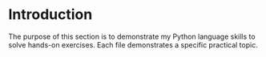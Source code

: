 # Introduction
The purpose of this section is to demonstrate my Python language skills to solve hands-on exercises. Each file demonstrates a specific practical topic.
